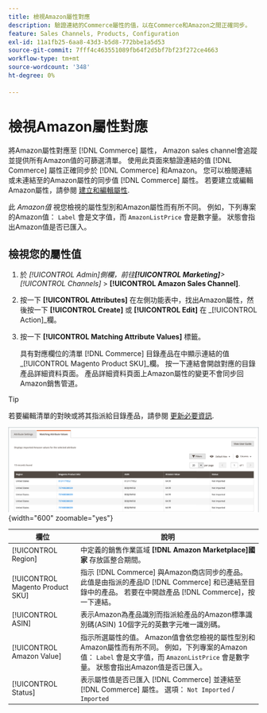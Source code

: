 ```yaml
---
title: 檢視Amazon屬性對應
description: 驗證連結的Commerce屬性的值，以在Commerce和Amazon之間正確同步。
feature: Sales Channels, Products, Configuration
exl-id: 11a1fb25-6aa8-43d3-b5d8-772bbe1a5d53
source-git-commit: 7fff4c463551089fb64f2d5bf7bf23f272ce4663
workflow-type: tm+mt
source-wordcount: '348'
ht-degree: 0%

---
```


# 檢視Amazon屬性對應

將Amazon屬性對應至 [!DNL Commerce] 屬性， Amazon sales channel會追蹤並提供所有Amazon值的可篩選清單。 使用此頁面來驗證連結的值 [!DNL Commerce] 屬性正確同步於 [!DNL Commerce] 和Amazon。 您可以檢閱連結或未連結至的Amazon屬性的同步值 [!DNL Commerce] 屬性。 若要建立或編輯Amazon屬性，請參閱 [建立和編輯屬性](./creating-attributes.md).

此 _Amazon值_ 視您檢視的屬性型別和Amazon屬性而有所不同。 例如，下列專案的Amazon值： `Label` 會是文字值，而 `AmazonListPrice` 會是數字量。 狀態會指出Amazon值是否已匯入。

## 檢視您的屬性值

1. 於 _[!UICONTROL Admin]_側欄，前往&#x200B;**[!UICONTROL Marketing]**>_[!UICONTROL Channels]_ > **[!UICONTROL Amazon Sales Channel]**.

1. 按一下 **[!UICONTROL Attributes]** 在左側功能表中，找出Amazon屬性，然後按一下 **[!UICONTROL Create]** 或 **[!UICONTROL Edit]** 在 _[!UICONTROL Action]_欄。

1. 按一下 **[!UICONTROL Matching Attribute Values]** 標籤。

   具有對應欄位的清單 [!DNL Commerce] 目錄產品在中顯示連結的值 _[!UICONTROL Magento Product SKU]_欄。 按一下連結會開啟對應的目錄產品詳細資料頁面。 產品詳細資料頁面上Amazon屬性的變更不會同步回Amazon銷售管道。

>[!TIP]
>若要編輯清單的對映或將其指派給目錄產品，請參閱 [更新必要資訊](./amazon-manually-update-incomplete-listing.md).

![檢視屬性值](assets/amazon-managing-attribute-values.png){width="600" zoomable="yes"}

| 欄位 | 說明 |
|----------------------------------|----------------------------------------------------------------------------------------------------------------------------------------------------------------------------------------------------------------------------------------------------------------------------------------------------------------------------------------|
| [!UICONTROL Region] | 中定義的銷售作業區域 **[!DNL Amazon Marketplace]國家** 存放區整合期間。 |
| [!UICONTROL Magento Product SKU] | 指示 [!DNL Commerce] 與Amazon商店同步的產品。 此值是由指派的產品ID [!DNL Commerce] 和已連結至目錄中的產品。 若要在中開啟產品 [!DNL Commerce]，按一下連結。 |
| [!UICONTROL ASIN] | 表示Amazon為產品識別而指派給產品的Amazon標準識別碼(ASIN) 10個字元的英數字元唯一識別碼。 |
| [!UICONTROL Amazon Value] | 指示所選屬性的值。 Amazon值會依您檢視的屬性型別和Amazon屬性而有所不同。 例如，下列專案的Amazon值： `Label` 會是文字值，而 `AmazonListPrice` 會是數字量。 狀態會指出Amazon值是否已匯入。 |
| [!UICONTROL Status] | 表示屬性值是否已匯入 [!DNL Commerce] 並連結至 [!DNL Commerce] 屬性。 選項： `Not Imported` / `Imported` |
